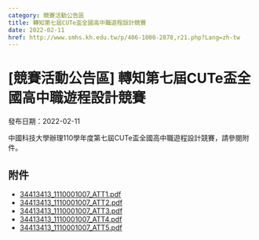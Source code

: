 ```yaml
---
category: 競賽活動公告區
title: 轉知第七屆CUTe盃全國高中職遊程設計競賽
date: 2022-02-11
href: http://www.smhs.kh.edu.tw/p/406-1000-2878,r21.php?Lang=zh-tw
---
```


# [競賽活動公告區] 轉知第七屆CUTe盃全國高中職遊程設計競賽

發布日期：2022-02-11

<div><div></div><div>中國科技大學辦理110學年度第七屆CUTe盃全國高中職遊程設計競賽，請參閱附件。</div></div>

## 附件

- [34413413_1110001007_ATT1.pdf](https://www.smhs.kh.edu.tw/var/file/0/1000/attach/65/pta_2581_6414431_43114.pdf)
- [34413413_1110001007_ATT2.pdf](https://www.smhs.kh.edu.tw/var/file/0/1000/attach/65/pta_2582_145230_43115.pdf)
- [34413413_1110001007_ATT3.pdf](https://www.smhs.kh.edu.tw/var/file/0/1000/attach/65/pta_2583_1683119_43116.pdf)
- [34413413_1110001007_ATT4.pdf](https://www.smhs.kh.edu.tw/var/file/0/1000/attach/65/pta_2584_6564426_43116.pdf)
- [34413413_1110001007_ATT5.pdf](https://www.smhs.kh.edu.tw/var/file/0/1000/attach/65/pta_2585_9704717_43116.pdf)
